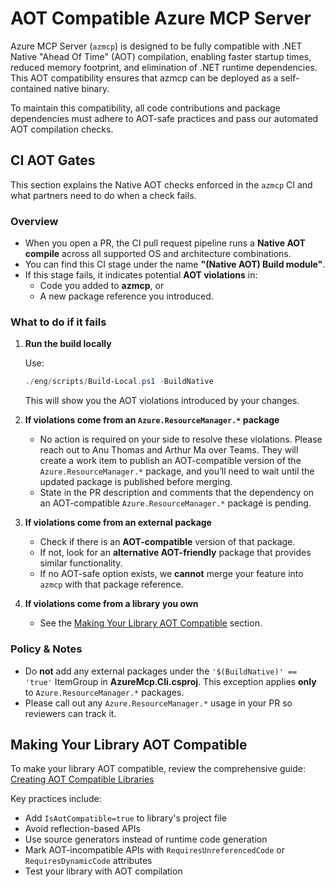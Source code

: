 # AOT Compatible Azure MCP Server

Azure MCP Server (`azmcp`) is designed to be fully compatible with .NET Native "Ahead Of Time" (AOT)   compilation, enabling faster startup times, reduced memory footprint, and elimination of .NET runtime dependencies. This AOT compatibility ensures that azmcp can be deployed as a self-contained native binary.

To maintain this compatibility, all code contributions and package dependencies must adhere to AOT-safe practices and pass our automated AOT compilation checks.

## CI AOT Gates

This section explains the Native AOT checks enforced in the `azmcp` CI and what partners need to do when a check fails.

### Overview

- When you open a PR, the CI pull request pipeline runs a **Native AOT compile** across all supported OS and architecture combinations.
- You can find this CI stage under the name **"(Native AOT) Build module"**.
- If this stage fails, it indicates potential **AOT violations** in:
  - Code you added to **azmcp**, or
  - A new package reference you introduced.

### What to do if it fails

1. **Run the build locally**

   Use:
   ```powershell
   ./eng/scripts/Build-Local.ps1 -BuildNative
   ```
   This will show you the AOT violations introduced by your changes.

2. **If violations come from an `Azure.ResourceManager.*` package**

   - No action is required on your side to resolve these violations. Please reach out to Anu Thomas and Arthur Ma over Teams. They will create a work item to publish an AOT-compatible version of the `Azure.ResourceManager.*` package, and you’ll need to wait until the updated package is published before merging.
   - State in the PR description and comments that the dependency on an AOT-compatible `Azure.ResourceManager.*` package is pending.

3. **If violations come from an external package**

   - Check if there is an **AOT-compatible** version of that package.
   - If not, look for an **alternative AOT-friendly** package that provides similar functionality.
   - If no AOT-safe option exists, we **cannot** merge your feature into `azmcp` with that package reference.

4. **If violations come from a library you own**

   - See the [Making Your Library AOT Compatible](#making-your-library-aot-compatible) section.

### Policy & Notes

- Do **not** add any external packages under the `'$(BuildNative)' == 'true'` ItemGroup in **AzureMcp.Cli.csproj**. This exception applies **only** to `Azure.ResourceManager.*` packages.
- Please call out any `Azure.ResourceManager.*` usage in your PR so reviewers can track it.

## Making Your Library AOT Compatible

To make your library AOT compatible, review the comprehensive guide: [Creating AOT Compatible Libraries](https://devblogs.microsoft.com/dotnet/creating-aot-compatible-libraries/)

   Key practices include:
   - Add `IsAotCompatible=true` to library's project file
   - Avoid reflection-based APIs
   - Use source generators instead of runtime code generation  
   - Mark AOT-incompatible APIs with `RequiresUnreferencedCode` or `RequiresDynamicCode` attributes
   - Test your library with AOT compilation